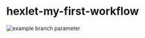 # hexlet-my-first-workflow

![example branch parameter](https://github.com/github/docs/actions/workflows/main.yml/badge.svg?branch=bin)
